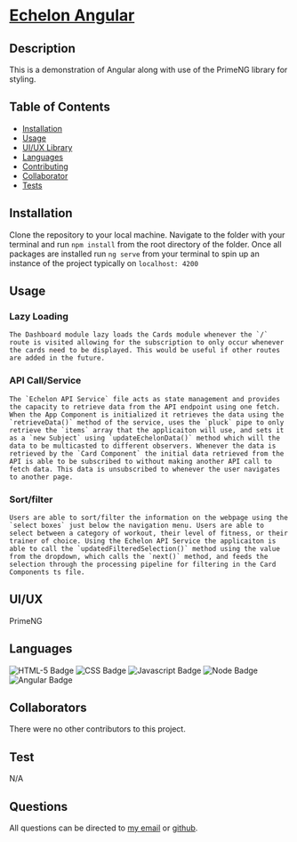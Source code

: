# [Echelon Angular](https://github.com/SmithBWare89/primeng2)

## Description
This is a demonstration of Angular along with use of the PrimeNG library for styling.

## Table of Contents
* [Installation](#installation)
* [Usage](#usage)
* [UI/UX Library](#UI/UX)
* [Languages](#languages)
* [Contributing](#contributing)
* [Collaborator](#collaborators)
* [Tests](#test)

## Installation
Clone the repository to your local machine. Navigate to the folder with your terminal and run `npm install` from the root directory of the folder. Once all packages are installed run `ng serve` from your terminal to spin up an instance of the project typically on `localhost: 4200`

## Usage
### Lazy Loading
    The Dashboard module lazy loads the Cards module whenever the `/` route is visited allowing for the subscription to only occur whenever the cards need to be displayed. This would be useful if other routes are added in the future.

### API Call/Service
    The `Echelon API Service` file acts as state management and provides the capacity to retrieve data from the API endpoint using one fetch. When the App Component is initialized it retrieves the data using the `retrieveData()` method of the service, uses the `pluck` pipe to only retrieve the `items` array that the applicaiton will use, and sets it as a `new Subject` using `updateEchelonData()` method which will the data to be multicasted to different observers. Whenever the data is retrieved by the `Card Component` the initial data retrieved from the API is able to be subscribed to without making another API call to fetch data. This data is unsubscribed to whenever the user navigates to another page.

### Sort/filter
    Users are able to sort/filter the information on the webpage using the `select boxes` just below the navigation menu. Users are able to select between a category of workout, their level of fitness, or their trainer of choice. Using the Echelon API Service the applicaiton is able to call the `updatedFilteredSelection()` method using the value from the dropdown, which calls the `next()` method, and feeds the selection through the processing pipeline for filtering in the Card Components ts file.


## UI/UX
PrimeNG

## Languages
![HTML-5 Badge](https://img.shields.io/badge/Language-HTML--5-blue)
![CSS Badge](https://img.shields.io/badge/Language-CSS-blue)
![Javascript Badge](https://img.shields.io/badge/Language-Javascript-blue)
![Node Badge](https://img.shields.io/badge/Language-Node-blue)
![Angular Badge](https://img.shields.io/badge/Framework-Angular-green)

## Collaborators
There were no other contributors to this project.

## Test
  N/A

## Questions
All questions can be directed to [my email](smithwrestling89@tgmail.com) or [github](https://www.github.com/SmithBWare89).